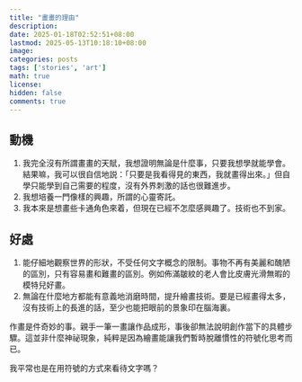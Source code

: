 ```yaml
---
title: "畫畫的理由"
description: 
date: 2025-01-18T02:52:51+08:00
lastmod: 2025-05-13T10:18:10+08:00
image: 
categories: posts
tags: ['stories', 'art']
math: true
license: 
hidden: false
comments: true
---
```


## 動機
1. 我完全沒有所謂畫畫的天賦，我想證明無論是什麼事，只要我想學就能學會。結果嘛，我可以很自信地説：「只要是我看得見的東西，我就畫得出來。」但自學只能學到自己需要的程度，沒有外界刺激的話也很難進步。
2. 我想培養一門像樣的興趣，所謂的心靈寄託。
3. 我本來是想畫些卡通角色來着，但現在已經不怎麼感興趣了。技術也不到家。

## 好處
1. 能仔細地觀察世界的形狀，不受任何文字概念的限制。事物不再有美麗和醜陋的區別，只有容易畫和難畫的區別。例如佈滿皺紋的老人會比皮膚光滑無暇的模特兒好畫。
2. 無論在什麼地方都能有意義地消磨時間，提升繪畫技術。要是已經畫得太多，沒有技術上的長進的話，至少也能把眼前的景象印在腦海裏。

作畫是件奇妙的事。親手一筆一畫讓作品成形，事後卻無法說明創作當下的具體步驟。這並非什麼神祕現象，純粹是因為繪畫能讓我們暫時脫離慣性的符號化思考而已。

我平常也是在用符號的方式來看待文字嗎？

